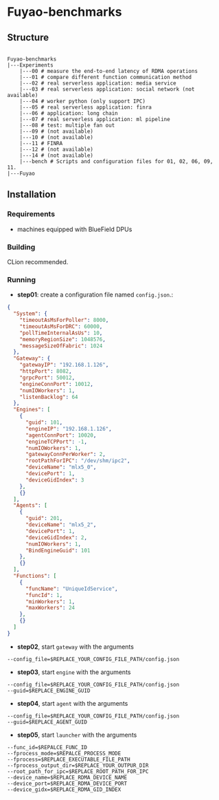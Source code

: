 # Fuyao-benchmarks

## Structure

<pre><code>
Fuyao-benchmarks
|---Experiments
    |---00 # measure the end-to-end latency of RDMA operations
    |---01 # compare different function communication method
    |---02 # real serverless application: media service
    |---03 # real serverless application: social network (not available)
    |---04 # worker python (only support IPC)
    |---05 # real serverless application: finra
    |---06 # application: long chain
    |---07 # real serverless application: ml pipeline
    |---08 # test: multiple fan out
    |---09 # (not available)
    |---10 # (not available)
    |---11 # FINRA
    |---12 # (not available)
    |---14 # (not available)
    |---bench # Scripts and configuration files for 01, 02, 06, 09, 11.
|---Fuyao
</code></pre>

## Installation

### Requirements

- machines equipped with BlueField DPUs

### Building

CLion recommended.

### Running

- **step01**: create a configuration file named `config.json`.:

```json
{
  "System": {
    "timeoutAsMsForPoller": 8000,
    "timeoutAsMsForDRC": 60000,
    "pollTimeInternalAsUs": 10,
    "memoryRegionSize": 1048576,
    "messageSizeOfFabric": 1024
  },
  "Gateway": {
    "gatewayIP": "192.168.1.126",
    "httpPort": 8082,
    "grpcPort": 50012,
    "engineConnPort": 10012,
    "numIOWorkers": 1,
    "listenBacklog": 64
  },
  "Engines": [
    {
      "guid": 101,
      "engineIP": "192.168.1.126",
      "agentConnPort": 10020,
      "engineTCPPort": -1,
      "numIOWorkers": 1,
      "gatewayConnPerWorker": 2,
      "rootPathForIPC": "/dev/shm/ipc2",
      "deviceName": "mlx5_0",
      "devicePort": 1,
      "deviceGidIndex": 3
    },
    {}
  ],
  "Agents": [
    {
      "guid": 201,
      "deviceName": "mlx5_2",
      "devicePort": 1,
      "deviceGidIndex": 2,
      "numIOWorkers": 1,
      "BindEngineGuid": 101
    },
    {}
  ],
  "Functions": [
    {
      "funcName": "UniqueIdService",
      "funcId": 1,
      "minWorkers": 1,
      "maxWorkers": 24
    },
    {}
  ]
}
```

- **step02**, start `gateway` with the arguments

``` 
--config_file=$REPLACE_YOUR_CONFIG_FILE_PATH/config.json
```

- **step03**, start `engine` with the arguments

``` 
--config_file=$REPLACE_YOUR_CONFIG_FILE_PATH/config.json
--guid=$REPLACE_ENGINE_GUID
```

- **step04**, start `agent` with the arguments

``` 
--config_file=$REPLACE_YOUR_CONFIG_FILE_PATH/config.json
--guid=$REPLACE_AGENT_GUID
```

- **step05**, start `launcher` with the arguments

``` 
--func_id=$REPALCE_FUNC_ID
--fprocess_mode=$REPALCE_PROCESS_MODE
--fprocess=$REPLACE_EXECUTABLE_FILE_PATH
--fprocess_output_dir=$REPLACE_YOUR_OUTPUR_DIR
--root_path_for_ipc=$REPLACE_ROOT_PATH_FOR_IPC
--device_name=$REPLACE_RDMA_DEVICE_NAME
--device_port=$REPLACE_RDMA_DEVICE_PORT
--device_gidx=$REPLACE_RDMA_GID_INDEX
```
